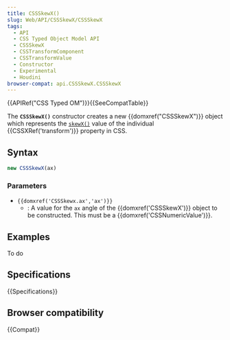 ```yaml
---
title: CSSSkewX()
slug: Web/API/CSSSkewX/CSSSkewX
tags:
  - API
  - CSS Typed Object Model API
  - CSSSkewX
  - CSSTransformComponent
  - CSSTransformValue
  - Constructor
  - Experimental
  - Houdini
browser-compat: api.CSSSkewX.CSSSkewX
---
```

{{APIRef("CSS Typed OM")}}{{SeeCompatTable}}

The **`CSSSkewX()`** constructor creates a new
{{domxref("CSSSkewX")}} object which represents the
[`skewX()`](</en-US/docs/Web/CSS/transform-function/skewX()>)
value of the individual {{CSSXRef('transform')}} property in CSS.

## Syntax

```js
new CSSSkewX(ax)
```

### Parameters

- `{{domxref('CSSSkewx.ax','ax')}}`
  - : A value for the `ax` angle of the {{domxref('CSSSkewX')}} object to be
    constructed. This must be a {{domxref('CSSNumericValue')}}.

## Examples

To do

## Specifications

{{Specifications}}

## Browser compatibility

{{Compat}}
